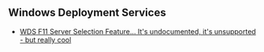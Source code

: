 ## Windows Deployment Services
* [WDS F11 Server Selection Feature... It's undocumented, it's unsupported - but really cool](http://deployvista.com/Home/tabid/36/EntryID/99/language/en-US/Default.aspx)
